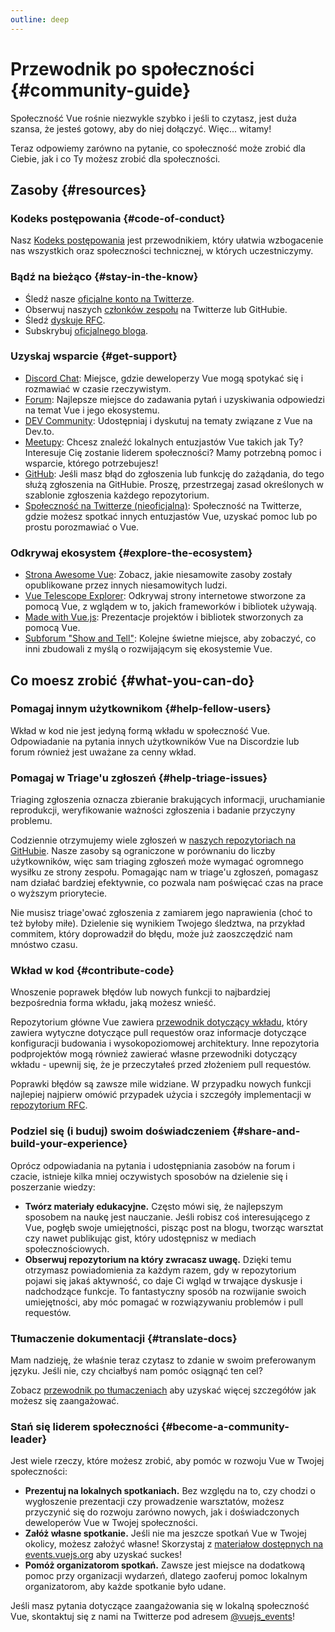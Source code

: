 ```yaml
---
outline: deep
---
```


# Przewodnik po społeczności  {#community-guide}

Społeczność Vue rośnie niezwykle szybko i jeśli to czytasz, jest duża szansa, że jesteś gotowy, aby do niej dołączyć. Więc... witamy!

Teraz odpowiemy zarówno na pytanie, co społeczność może zrobić dla Ciebie, jak i co Ty możesz zrobić dla społeczności.

## Zasoby {#resources}

### Kodeks postępowania {#code-of-conduct}

Nasz [Kodeks postępowania](/about/coc) jest przewodnikiem, który ułatwia wzbogacenie nas wszystkich oraz społeczności technicznej, w których uczestniczymy.

### Bądź na bieżąco {#stay-in-the-know}

- Śledź nasze [oficjalne konto na Twitterze](https://twitter.com/vuejs).
- Obserwuj naszych [członków zespołu](./team) na Twitterze lub GitHubie.
- Śledź [dyskuje RFC](https://github.com/vuejs/rfcs).
- Subskrybuj [oficjalnego bloga](https://blog.vuejs.org/).

### Uzyskaj wsparcie {#get-support}

- [Discord Chat](https://discord.com/invite/vue): Miejsce, gdzie deweloperzy Vue mogą spotykać się i rozmawiać w czasie rzeczywistym.
- [Forum](https://forum.vuejs.org/): Najlepsze miejsce do zadawania pytań i uzyskiwania odpowiedzi na temat Vue i jego ekosystemu.
- [DEV Community](https://dev.to/t/vue): Udostępniaj i dyskutuj na tematy związane z Vue na Dev.to.
- [Meetupy](https://events.vuejs.org/meetups): Chcesz znaleźć lokalnych entuzjastów Vue takich jak Ty? Interesuje Cię zostanie liderem społeczności? Mamy potrzebną pomoc i wsparcie, którego potrzebujesz!
- [GitHub](https://github.com/vuejs): Jeśli masz błąd do zgłoszenia lub funkcję do zażądania, do tego służą zgłoszenia na GitHubie. Proszę, przestrzegaj zasad określonych w szablonie zgłoszenia każdego repozytorium.
- [Społeczność na Twitterze (nieoficjalna)](https://twitter.com/i/communities/1516368750634840064): Społeczność na Twitterze, gdzie możesz spotkać innych entuzjastów Vue, uzyskać pomoc lub po prostu porozmawiać o Vue.

### Odkrywaj ekosystem {#explore-the-ecosystem}

- [Strona Awesome Vue](https://github.com/vuejs/awesome-vue): Zobacz, jakie niesamowite zasoby zostały opublikowane przez innych niesamowitych ludzi.
- [Vue Telescope Explorer](https://vuetelescope.com/explore): Odkrywaj strony internetowe stworzone za pomocą Vue, z wglądem w to, jakich frameworków i bibliotek używają.
- [Made with Vue.js](https://madewithvuejs.com/): Prezentacje projektów i bibliotek stworzonych za pomocą Vue.
- [Subforum "Show and Tell"](https://github.com/vuejs/core/discussions/categories/show-and-tell): Kolejne świetne miejsce, aby zobaczyć, co inni zbudowali z myślą o rozwijającym się ekosystemie Vue.

## Co moesz zrobić {#what-you-can-do}

### Pomagaj innym użytkownikom {#help-fellow-users}

Wkład w kod nie jest jedyną formą wkładu w społeczność Vue. Odpowiadanie na pytania innych użytkowników Vue na Discordzie lub forum również jest uważane za cenny wkład.

### Pomagaj w Triage'u zgłoszeń {#help-triage-issues}

Triaging zgłoszenia oznacza zbieranie brakujących informacji, uruchamianie reprodukcji, weryfikowanie ważności zgłoszenia i badanie przyczyny problemu.

Codziennie otrzymujemy wiele zgłoszeń w [naszych repozytoriach na GitHubie](https://github.com/vuejs). Nasze zasoby są ograniczone w porównaniu do liczby użytkowników, więc sam triaging zgłoszeń może wymagać ogromnego wysiłku ze strony zespołu. Pomagając nam w triage'u zgłoszeń, pomagasz nam działać bardziej efektywnie, co pozwala nam poświęcać czas na prace o wyższym priorytecie.

Nie musisz triage'ować zgłoszenia z zamiarem jego naprawienia (choć to też byłoby miłe). Dzielenie się wynikiem Twojego śledztwa, na przykład commitem, który doprowadził do błędu, może już zaoszczędzić nam mnóstwo czasu.

### Wkład w kod {#contribute-code}

Wnoszenie poprawek błędów lub nowych funkcji to najbardziej bezpośrednia forma wkładu, jaką możesz wnieść.

Repozytorium główne Vue zawiera [przewodnik dotyczący wkładu](https://github.com/vuejs/core/blob/main/.github/contributing.md), który zawiera wytyczne dotyczące pull requestów oraz informacje dotyczące konfiguracji budowania i wysokopoziomowej architektury. Inne repozytoria podprojektów mogą również zawierać własne przewodniki dotyczący wkładu - upewnij się, że je przeczytałeś przed złożeniem pull requestów.

Poprawki błędów są zawsze mile widziane. W przypadku nowych funkcji najlepiej najpierw omówić przypadek użycia i szczegóły implementacji w [repozytorium RFC](https://github.com/vuejs/rfcs/discussions).

### Podziel się (i buduj) swoim doświadczeniem {#share-and-build-your-experience}

Oprócz odpowiadania na pytania i udostępniania zasobów na forum i czacie, istnieje kilka mniej oczywistych sposobów na dzielenie się i poszerzanie wiedzy:

- **Twórz materiały edukacyjne.**  Często mówi się, że najlepszym sposobem na naukę jest nauczanie. Jeśli robisz coś interesującego z Vue, pogłęb swoje umiejętności, pisząc post na blogu, tworząc warsztat czy nawet publikując gist, który udostępnisz w mediach społecznościowych.
- **Obserwuj repozytorium na który zwracasz uwagę.** Dzięki temu otrzymasz powiadomienia za każdym razem, gdy w repozytorium pojawi się jakaś aktywność, co daje Ci wgląd w trwające dyskusje i nadchodzące funkcje. To fantastyczny sposób na rozwijanie swoich umiejętności, aby móc pomagać w rozwiązywaniu problemów i pull requestów.

### Tłumaczenie dokumentacji {#translate-docs}

Mam nadzieję, że właśnie teraz czytasz to zdanie w swoim preferowanym języku. Jeśli nie, czy chciałbyś nam pomóc osiągnąć ten cel?

Zobacz [przewodnik po tłumaczeniach](/translations/) aby uzyskać więcej szczegółów jak możesz się zaangażować.

### Stań się liderem społeczności {#become-a-community-leader}

Jest wiele rzeczy, które możesz zrobić, aby pomóc w rozwoju Vue w Twojej społeczności:

- **Prezentuj na lokalnych spotkaniach.** Bez względu na to, czy chodzi o wygłoszenie prezentacji czy prowadzenie warsztatów, możesz przyczynić się do rozwoju zarówno nowych, jak i doświadczonych deweloperów Vue w Twojej społeczności.
- **Załóż własne spotkanie.** Jeśli nie ma jeszcze spotkań Vue w Twojej okolicy, możesz założyć własne! Skorzystaj z [materiałow dostępnych na events.vuejs.org](https://events.vuejs.org/resources/#getting-started) aby uzyskać suckes!
- **Pomóż organizatorom spotkań.** Zawsze jest miejsce na dodatkową pomoc przy organizacji wydarzeń, dlatego zaoferuj pomoc lokalnym organizatorom, aby każde spotkanie było udane.

Jeśli masz pytania dotyczące zaangażowania się w lokalną społeczność Vue, skontaktuj się z nami na Twitterze pod adresem [@vuejs_events](https://www.twitter.com/vuejs_events)!
